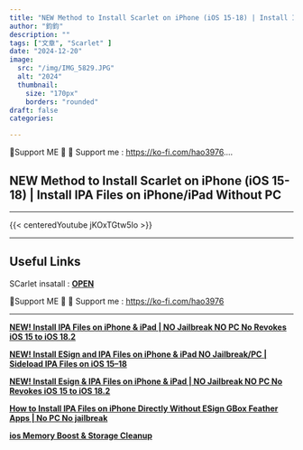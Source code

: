 ```yaml
---
title: "NEW Method to Install Scarlet on iPhone (iOS 15-18) | Install IPA Files on iPhone/iPad Without PC"
author: "鈞鈞"
description: ""
tags: ["文章", "Scarlet" ]
date: "2024-12-20"
image:
  src: "/img/IMG_5829.JPG"
  alt: "2024"
  thumbnail:
    size: "170px"
    borders: "rounded"
draft: false
categories:

---
```


🤝Support ME 🤝
💸 Support me : https://ko-fi.com/hao3976....
<!--more-->

## **NEW Method to Install Scarlet on iPhone (iOS 15-18) | Install IPA Files on iPhone/iPad Without PC**

---
{{< centeredYoutube jKOxTGtw5Io >}}


---

## **Useful Links**

SCarlet insatall : **[OPEN](https://usescarlet.com/)**

🤝Support ME 🤝
💸 Support me : https://ko-fi.com/hao3976

---

**[NEW! Install IPA Files on iPhone & iPad | NO Jailbreak NO PC No Revokes iOS 15 to iOS 18.2](https://jiun8631.vercel.app/post/ipasign/)**

**[NEW! Install ESign and IPA Files on iPhone & iPad NO Jailbreak/PC | Sideload IPA Files on iOS 15–18](https://jiun8631.vercel.app/post/esign/)**

**[NEW! Install Esign & IPA Files on iPhone & iPad | NO Jailbreak NO PC No Revokes iOS 15 to iOS 18.2]( https://jiun8631.vercel.app/post/esign_1217/)**

**[How to Install IPA Files on iPhone Directly Without ESign GBox Feather Apps | No PC No jailbreak](https://jiun8631.vercel.app/post/shine_vidoe/)**

**[ios Memory Boost & Storage Cleanup](https://jiun8631.vercel.app/post/phone_clean/)**